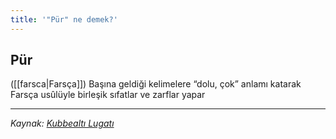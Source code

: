 ```yaml
---
title: '"Pür" ne demek?'
---
```


## Pür
([[farsca|Farsça]]) Başına geldiği kelimelere “dolu, çok” anlamı katarak Farsça usûlüyle birleşik sıfatlar ve zarflar yapar

---
*Kaynak: [Kubbealtı Lugatı](https://lugatim.com/s/pür)*